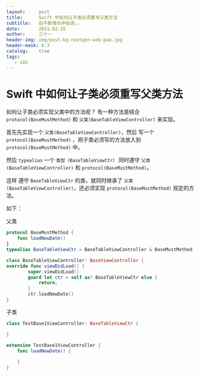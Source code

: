```yaml
---
layout:     post
title:      Swift 中如何让子类必须重写父类方法
subtitle:   在不断填坑中前进。。
date:       2021-02-25
author:     三十一
header-img: img/post-bg-nextgen-web-pwa.jpg
header-mask: 0.3
catalog:    true
tags:
   - iOS
---
```


# Swift 中如何让子类必须重写父类方法

如何让子类必须实现父类中的方法呢？
有一种方法是结合 `protocol(BaseMustMethod)` 和 `父类(BaseTableViewController)` 来实现。

首先先实现一个 `父类(BaseTableViewController)`，然后 写一个 `protocol(BaseMustMethod)` ，把子类必须写的方法放入到 `protocol(BaseMustMethod)` 中。

然后 `typealias` 一个 `类型（BaseTableViewCtr）` 同时遵守 `父类(BaseTableViewController)` 和  `protocol(BaseMustMethod)`。

这样 遵守 `BaseTableViewCtr` 的类，就同时继承了 `父类(BaseTableViewController)`，还必须实现 `protocol(BaseMustMethod)` 规定的方法。

如下：

父类
```Swift
protocol BaseMustMethod {
	func loadNewDate()
}
typealias BaseTableViewCtr = BaseTableViewController & BaseMustMethod

class BaseTableViewController: BaseViewController {
override func viewDidLoad() {
		super.viewDidLoad()
		guard let ctr = self as? BaseTableViewCtr else {
			return;
		}
		ctr.loadNewDate()
}
```

子类

```Swift
class TestBase1ViewController: BaseTableViewCtr {

}

extension TestBase1ViewController {
	func loadNewDate() {
		
	}
}

```